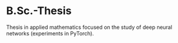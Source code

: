 # B.Sc.-Thesis
Thesis in applied mathematics focused on the study of deep neural networks (experiments in PyTorch).
